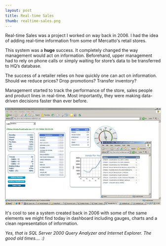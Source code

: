 ```yaml
---
layout: post
title: Real-time Sales
thumb: realtime-sales.png
---
```


Real-time Sales was a project I worked on way back in 2006. I had the idea of adding real-time information from some of Mercatto's retail stores.

This system was a **huge** success. It completely changed the way management would act on information. Beforehand, upper management had to rely on phone calls or simply waiting for store’s data to be transferred to HQ’s database.

The success of a retailer relies on how quickly one can act on information. Should we reduce prices? Drop promotions? Transfer inventory?

Management started to track the performance of the store, sales people and product lines in real-time. Most importantly, they were making data-driven decisions faster than ever before.

![Realtime Sales](/public/vtr.png)

It's cool to see a system created back in 2006 with some of the same
elements we might find today in dashboard including gauges, charts and a clean representation of information.

*Yes, that is SQL Server 2000 Query Analyzer and Internet Explorer. The good
old times.... :)*
